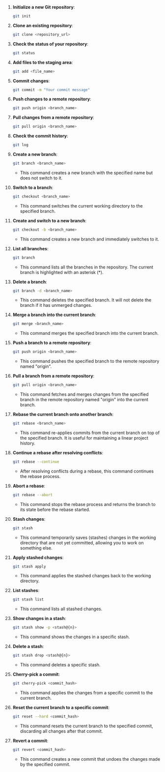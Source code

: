 1. **Initialize a new Git repository**:
    ```sh
    git init
    ```

2. **Clone an existing repository**:
    ```sh
    git clone <repository_url>
    ```

3. **Check the status of your repository**:
    ```sh
    git status
    ```

4. **Add files to the staging area**:
    ```sh
    git add <file_name>
    ```

5. **Commit changes**:
    ```sh
    git commit -m "Your commit message"
    ```

6. **Push changes to a remote repository**:
    ```sh
    git push origin <branch_name>
    ```

7. **Pull changes from a remote repository**:
    ```sh
    git pull origin <branch_name>
    ```

8. **Check the commit history**:
    ```sh
    git log
    ```


1. **Create a new branch**:
    ```sh
    git branch <branch_name>
    ```
    - This command creates a new branch with the specified name but does not switch to it.

2. **Switch to a branch**:
    ```sh
    git checkout <branch_name>
    ```
    - This command switches the current working directory to the specified branch.

3. **Create and switch to a new branch**:
    ```sh
    git checkout -b <branch_name>
    ```
    - This command creates a new branch and immediately switches to it.

4. **List all branches**:
    ```sh
    git branch
    ```
    - This command lists all the branches in the repository. The current branch is highlighted with an asterisk (*).

5. **Delete a branch**:
    ```sh
    git branch -d <branch_name>
    ```
    - This command deletes the specified branch. It will not delete the branch if it has unmerged changes.

6. **Merge a branch into the current branch**:
    ```sh
    git merge <branch_name>
    ```
    - This command merges the specified branch into the current branch.

7. **Push a branch to a remote repository**:
    ```sh
    git push origin <branch_name>
    ```
    - This command pushes the specified branch to the remote repository named "origin".

8. **Pull a branch from a remote repository**:
    ```sh
    git pull origin <branch_name>
    ```
    - This command fetches and merges changes from the specified branch in the remote repository named "origin" into the current branch.



1. **Rebase the current branch onto another branch**:
    ```sh
    git rebase <branch_name>
    ```
    - This command re-applies commits from the current branch on top of the specified branch. It is useful for maintaining a linear project history.

2. **Continue a rebase after resolving conflicts**:
    ```sh
    git rebase --continue
    ```
    - After resolving conflicts during a rebase, this command continues the rebase process.

3. **Abort a rebase**:
    ```sh
    git rebase --abort
    ```
    - This command stops the rebase process and returns the branch to its state before the rebase started.

4. **Stash changes**:
    ```sh
    git stash
    ```
    - This command temporarily saves (stashes) changes in the working directory that are not yet committed, allowing you to work on something else.

5. **Apply stashed changes**:
    ```sh
    git stash apply
    ```
    - This command applies the stashed changes back to the working directory.

6. **List stashes**:
    ```sh
    git stash list
    ```
    - This command lists all stashed changes.

7. **Show changes in a stash**:
    ```sh
    git stash show -p <stash@{n}>
    ```
    - This command shows the changes in a specific stash.

8. **Delete a stash**:
    ```sh
    git stash drop <stash@{n}>
    ```
    - This command deletes a specific stash.

9. **Cherry-pick a commit**:
    ```sh
    git cherry-pick <commit_hash>
    ```
    - This command applies the changes from a specific commit to the current branch.

10. **Reset the current branch to a specific commit**:
    ```sh
    git reset --hard <commit_hash>
    ```
    - This command resets the current branch to the specified commit, discarding all changes after that commit.

11. **Revert a commit**:
    ```sh
    git revert <commit_hash>
    ```
    - This command creates a new commit that undoes the changes made by the specified commit.
